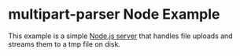 # multipart-parser Node Example

This example is a simple [Node.js server](https://nodejs.org/) that handles file uploads and streams them to a tmp file on disk.
